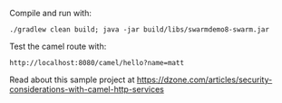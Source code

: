 Compile and run with:

```
./gradlew clean build; java -jar build/libs/swarmdemo8-swarm.jar
```

Test the camel route with:

```
http://localhost:8080/camel/hello?name=matt
```

Read about this sample project at https://dzone.com/articles/security-considerations-with-camel-http-services
